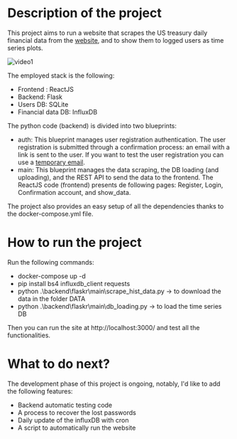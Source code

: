 # Description of the project
This project aims to run a website that scrapes the US treasury daily financial data from the [website](https://fsapps.fiscal.treasury.gov/dts/issues/collapsed), and to show them to logged users as time series plots.

![video1](https://user-images.githubusercontent.com/40705664/184209877-77a745a0-1190-4d57-a045-a1f9ca08ce3e.gif)

The employed stack is the following: 
- Frontend : ReactJS 
- Backend: Flask 
- Users DB: SQLite 
- Financial data DB: InfluxDB

The python code (backend) is divided into two blueprints:

- auth: This blueprint manages user registration authentication. The user registration is submitted through a confirmation process: an email with a link is sent to the user. If you want to test the user registration you can use a [temporary email](https://temp-mail.org/en/).
- main: This blueprint manages the data scraping, the DB loading (and uploading), and the REST API to send the data to the frontend.
The ReactJS code (frontend) presents de following pages: Register, Login, Confirmation account, and show_data.

The project also provides an easy setup of all the dependencies thanks to the docker-compose.yml file.

# How to run the project

Run the following commands:

* docker-compose up -d
* pip install bs4 influxdb_client requests 
* python .\backend\flaskr\main\scrape_hist_data.py -> to download the data in the folder DATA 
* python .\backend\flaskr\main\db_loading.py -> to load the time series DB

Then you can run the site at http://localhost:3000/ and test all the functionalities.


# What to do next? 

The development phase of this project is ongoing, notably, I'd like to add the following features: 
- Backend automatic testing code
- A process to recover the lost passwords
- Daily update of the influxDB with cron
- A script to automatically run the website